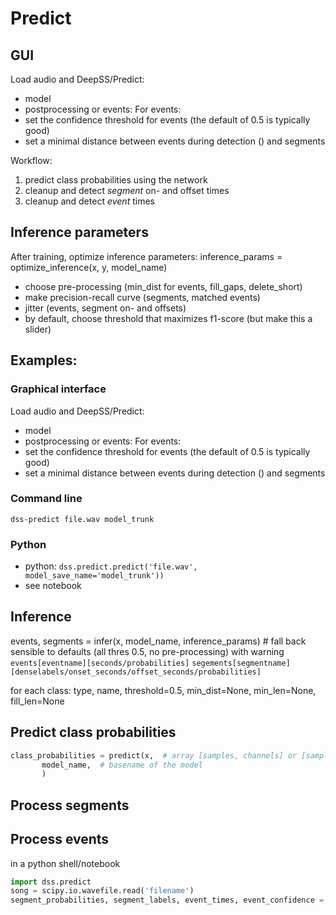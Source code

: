 # Predict


## GUI
Load audio and DeepSS/Predict:
- model
- postprocessing or events:
For events:
- set the confidence threshold for events (the default of 0.5 is typically good)
- set a minimal distance between events during detection () and segments


Workflow:
1. predict class probabilities using the network
2. cleanup and detect *segment* on- and offset times
3. cleanup and detect *event* times

## Inference parameters
After training, optimize inference parameters:
inference_params = optimize_inference(x, y, model_name)

- choose pre-processing (min_dist for events, fill_gaps, delete_short)
- make precision-recall curve (segments, matched events)
- jitter (events, segment on- and offsets)
- by default, choose threshold that maximizes f1-score (but make this a slider)


## Examples:
### Graphical interface
Load audio and DeepSS/Predict:
- model
- postprocessing or events:
For events:
- set the confidence threshold for events (the default of 0.5 is typically good)
- set a minimal distance between events during detection () and segments


### Command line
`dss-predict file.wav model_trunk`

### Python
- python: `dss.predict.predict('file.wav', model_save_name='model_trunk'))`
- see notebook

## Inference
events, segments = infer(x, model_name, inference_params)   # fall back sensible to defaults (all thres 0.5, no pre-processing) with warning
`events[eventname][seconds/probabilities]`
`segements[segmentname][denselabels/onset_seconds/offset_seconds/probabilities]`

for each class:
type, name, threshold=0.5, min_dist=None, min_len=None, fill_len=None

## Predict class probabilities
```python
class_probabilities = predict(x,  # array [samples, channels] or [samples, frequencies, channels]
       model_name,  # basename of the model
       )
```

## Process segments


## Process events

in a python shell/notebook
```python
import dss.predict
song = scipy.io.wavefile.read('filename')
segment_probabilities, segment_labels, event_times, event_confidence = dss.predict(song, modelfilename)
```
